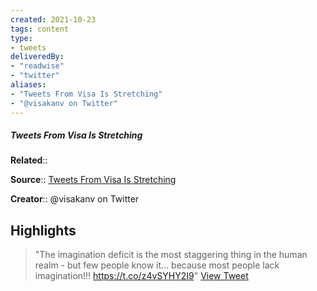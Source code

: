 ```yaml
---
created: 2021-10-23
tags: content
type: 
- tweets
deliveredBy: 
- "readwise"
- "twitter"
aliases:
- "Tweets From Visa Is Stretching"
- "@visakanv on Twitter"
---
```

##### Tweets From Visa Is Stretching

**Related**:: 

**Source**:: [Tweets From Visa Is Stretching](https://twitter.com/visakanv)

**Creator**:: @visakanv on Twitter

## Highlights
  
> "The imagination deficit is the most staggering thing in the human realm - but few people know it... because most people lack imagination!!! https://t.co/z4vSYHY2I9"   [View Tweet](https://twitter.com/visakanv/status/1149668249279139841)

